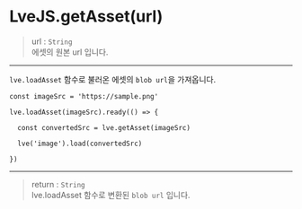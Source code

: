 # LveJS.getAsset(url)

> url : `String`  
  에셋의 원본 url 입니다.

---

`lve.loadAsset` 함수로 불러온 에셋의 `blob url`을 가져옵니다.

```
const imageSrc = 'https://sample.png'

lve.loadAsset(imageSrc).ready(() => {

  const convertedSrc = lve.getAsset(imageSrc)

  lve('image').load(convertedSrc)

})
```

---

> return : `String`  
  lve.loadAsset 함수로 변환된 `blob url` 입니다.